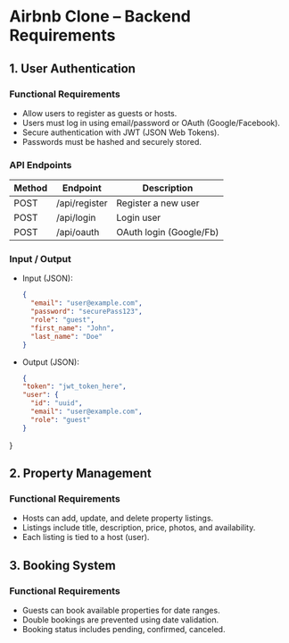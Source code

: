 # Airbnb Clone – Backend Requirements

## 1. User Authentication

### Functional Requirements
- Allow users to register as guests or hosts.
- Users must log in using email/password or OAuth (Google/Facebook).
- Secure authentication with JWT (JSON Web Tokens).
- Passwords must be hashed and securely stored.

### API Endpoints

| Method | Endpoint         | Description              |
|--------|------------------|--------------------------|
| POST   | /api/register    | Register a new user      |
| POST   | /api/login       | Login user               |
| POST   | /api/oauth       | OAuth login (Google/Fb)  |

### Input / Output

- Input (JSON):  
  ```json
  {
    "email": "user@example.com",
    "password": "securePass123",
    "role": "guest",
    "first_name": "John",
    "last_name": "Doe"
  }
- Output (JSON):  
  ```json
  {
  "token": "jwt_token_here",
  "user": {
    "id": "uuid",
    "email": "user@example.com",
    "role": "guest"
  }
}

## 2. Property Management

### Functional Requirements
- Hosts can add, update, and delete property listings.
- Listings include title, description, price, photos, and availability.
- Each listing is tied to a host (user).

## 3. Booking System

### Functional Requirements
- Guests can book available properties for date ranges.
- Double bookings are prevented using date validation.
- Booking status includes pending, confirmed, canceled.
